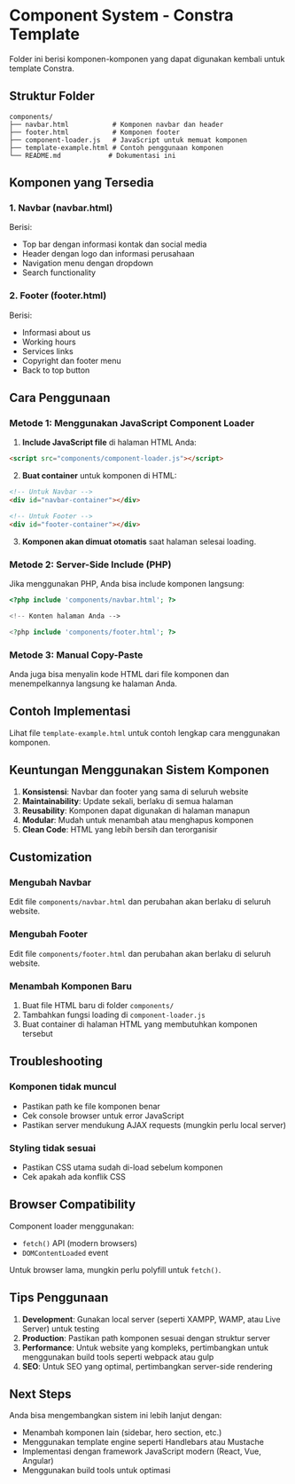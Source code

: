 # Component System - Constra Template

Folder ini berisi komponen-komponen yang dapat digunakan kembali untuk template Constra.

## Struktur Folder

```
components/
├── navbar.html           # Komponen navbar dan header
├── footer.html           # Komponen footer
├── component-loader.js   # JavaScript untuk memuat komponen
├── template-example.html # Contoh penggunaan komponen
└── README.md            # Dokumentasi ini
```

## Komponen yang Tersedia

### 1. Navbar (navbar.html)

Berisi:

- Top bar dengan informasi kontak dan social media
- Header dengan logo dan informasi perusahaan
- Navigation menu dengan dropdown
- Search functionality

### 2. Footer (footer.html)

Berisi:

- Informasi about us
- Working hours
- Services links
- Copyright dan footer menu
- Back to top button

## Cara Penggunaan

### Metode 1: Menggunakan JavaScript Component Loader

1. **Include JavaScript file** di halaman HTML Anda:

```html
<script src="components/component-loader.js"></script>
```

2. **Buat container** untuk komponen di HTML:

```html
<!-- Untuk Navbar -->
<div id="navbar-container"></div>

<!-- Untuk Footer -->
<div id="footer-container"></div>
```

3. **Komponen akan dimuat otomatis** saat halaman selesai loading.

### Metode 2: Server-Side Include (PHP)

Jika menggunakan PHP, Anda bisa include komponen langsung:

```php
<?php include 'components/navbar.html'; ?>

<!-- Konten halaman Anda -->

<?php include 'components/footer.html'; ?>
```

### Metode 3: Manual Copy-Paste

Anda juga bisa menyalin kode HTML dari file komponen dan menempelkannya langsung ke halaman Anda.

## Contoh Implementasi

Lihat file `template-example.html` untuk contoh lengkap cara menggunakan komponen.

## Keuntungan Menggunakan Sistem Komponen

1. **Konsistensi**: Navbar dan footer yang sama di seluruh website
2. **Maintainability**: Update sekali, berlaku di semua halaman
3. **Reusability**: Komponen dapat digunakan di halaman manapun
4. **Modular**: Mudah untuk menambah atau menghapus komponen
5. **Clean Code**: HTML yang lebih bersih dan terorganisir

## Customization

### Mengubah Navbar

Edit file `components/navbar.html` dan perubahan akan berlaku di seluruh website.

### Mengubah Footer

Edit file `components/footer.html` dan perubahan akan berlaku di seluruh website.

### Menambah Komponen Baru

1. Buat file HTML baru di folder `components/`
2. Tambahkan fungsi loading di `component-loader.js`
3. Buat container di halaman HTML yang membutuhkan komponen tersebut

## Troubleshooting

### Komponen tidak muncul

- Pastikan path ke file komponen benar
- Cek console browser untuk error JavaScript
- Pastikan server mendukung AJAX requests (mungkin perlu local server)

### Styling tidak sesuai

- Pastikan CSS utama sudah di-load sebelum komponen
- Cek apakah ada konflik CSS

## Browser Compatibility

Component loader menggunakan:

- `fetch()` API (modern browsers)
- `DOMContentLoaded` event

Untuk browser lama, mungkin perlu polyfill untuk `fetch()`.

## Tips Penggunaan

1. **Development**: Gunakan local server (seperti XAMPP, WAMP, atau Live Server) untuk testing
2. **Production**: Pastikan path komponen sesuai dengan struktur server
3. **Performance**: Untuk website yang kompleks, pertimbangkan untuk menggunakan build tools seperti webpack atau gulp
4. **SEO**: Untuk SEO yang optimal, pertimbangkan server-side rendering

## Next Steps

Anda bisa mengembangkan sistem ini lebih lanjut dengan:

- Menambah komponen lain (sidebar, hero section, etc.)
- Menggunakan template engine seperti Handlebars atau Mustache
- Implementasi dengan framework JavaScript modern (React, Vue, Angular)
- Menggunakan build tools untuk optimasi

